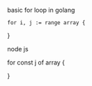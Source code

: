 basic for loop in golang

	for i, j := range array {
  }
  
  node js
  
  for const j of array {
  
  }
  
 
